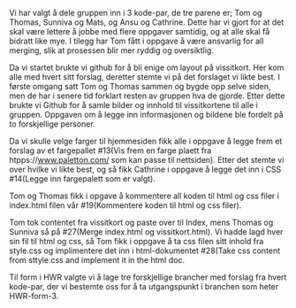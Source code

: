 Vi har valgt å dele gruppen inn i 3 kode-par, de tre parene er; Tom og Thomas, Sunniva og Mats, og Ansu og Cathrine. Dette har vi gjort for at det skal være lettere å jobbe med flere oppgaver samtidig, og at alle skal få bidratt like mye. I tilegg har Tom fått i oppgave å være ansvarlig for all merging, slik at prosessen blir mer ryddig og oversiktlig.

Da vi startet brukte vi github for å bli enige om layout på vissitkort. Her kom alle med hvert sitt forslag, deretter stemte vi på det forslaget vi likte best.
I første omgang satt Tom og Thomas sammen og bygde opp selve siden, men de har i senere tid forklart resten av gruppen hva de gjorde. 
Etter dette brukte vi Github for å samle bilder og innhold til vissitkortene til alle i gruppen. Oppgaven om å legge inn informasjonen og bildene ble fordelt på to forskjellige personer.

Da vi skulle velge farger til hjemmesiden fikk alle i oppgave å legge frem et forslag av et fargepallet #13(Vis frem en farge plaett fra htpps://www.paletton.com/ som kan passe til nettsiden). Etter det stemte vi over hvilke vi likte best, og så fikk Cathrine i oppgave å legge det inn i CSS #14(Legge inn fargepalett som er valgt). 

Tom og Thomas fikk i opgave å kommentere all koden til html og css filer i index.html filen vår #19(Kommentere koden til html og css filer). 


Tom tok contentet fra vissitkort og paste over til Index, mens Thomas og Sunniva så på #27(Merge index.html og vissitkort.html). Vi hadde lagd hver sin fil til html og css, så Tom fikk i oppgave å ta css filen sitt inhold fra style.css og implimentere det inn i html-dokumentet #28(Take css content from sttyle.css and implement it in the html doc.



Til form i HWR valgte vi å lage tre forskjellige brancher med forslag fra hvert kode-par, der vi bestemte oss for å ta utgangspunkt i branchen som heter HWR-form-3.
